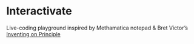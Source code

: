 # Interactivate

Live-coding playground inspired by Methamatica notepad & Bret Victor’s [Inventing on Principle][]



[Interactivate-dat]:./interactivate-dat
[Inventing on Principle]:https://vimeo.com/36579366

